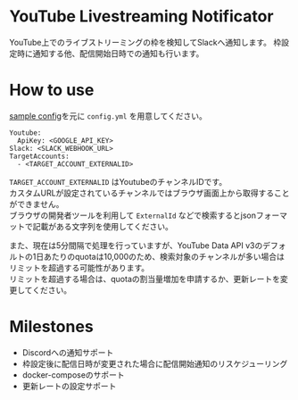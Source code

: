 # YouTube Livestreaming Notificator

YouTube上でのライブストリーミングの枠を検知してSlackへ通知します。
枠設定時に通知する他、配信開始日時での通知も行います。

# How to use

[sample config](./config.yml.sample)を元に `config.yml` を用意してください。

```
Youtube:
  ApiKey: <GOOGLE_API_KEY>
Slack: <SLACK_WEBHOOK_URL>
TargetAccounts: 
  - <TARGET_ACCOUNT_EXTERNALID>
```

`TARGET_ACCOUNT_EXTERNALID` はYoutubeのチャンネルIDです。  
カスタムURLが設定されているチャンネルではブラウザ画面上から取得することができません。  
ブラウザの開発者ツールを利用して `ExternalId` などで検索するとjsonフォーマットで記載がある文字列を使用してください。

また、現在は5分間隔で処理を行っていますが、YouTube Data API v3のデフォルトの1日あたりのquotaは10,000のため、検索対象のチャンネルが多い場合はリミットを超過する可能性があります。  
リミットを超過する場合は、quotaの割当量増加を申請するか、更新レートを変更してください。

# Milestones
- Discordへの通知サポート
- 枠設定後に配信日時が変更された場合に配信開始通知のリスケジューリング
- docker-composeのサポート
- 更新レートの設定サポート